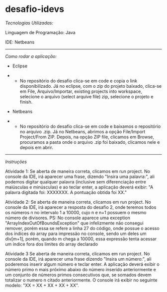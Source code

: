 # desafio-idevs

*Tecnologias Utilizadas:*

Linguagem de Programação: Java

IDE: Netbeans


_________________________________________________________________________________________________________________________________________________________________________


*Como rodar a aplicação:*

- Eclipse
- - No repositório do desafio clica-se em code e copia o link disponibilizado. Já no eclipse, com o zip do projeto baixado, clica-se em File, Arquivo/Importar, existing projects into workspace, selecione o arquivo (select arquive file) zip, selecione o projeto e finish.

- Netbeans
- - No repositório do desafio clica-se em code e baixamos o repositório no arquivo .zip. Já no Netbeans, abrimos a opção File/Import Project/From ZIP. Depois, na opção ZIP file, clicamos em Browse, procuramos a pasta onde o arquivo .zip foi baixado, clicamos nele e depois em abrir.


_______________________________________________________________________________________________________________________________________________________________________


*Instruções*

Atividade 1: Se aberta de maneira correta, clicamos em run project.
             No console da IDE, irá aparecer uma frase, dizendo "Insira uma palavra:", ali podemos digitar qualquer palavra (inclusive sem diferenciação entre maiúsculas e minúsculas) e ao teclar enter, a aplicação deverá exibir: "A palavra digitada foi: XXXXXXX. A pontuação obtida foi XX."



Atividade 2: Se aberta de maneira correta, clicamos em run project.
             No console da IDE, irá aparecer a resposta do desafio 2, onde teremos todos os números n no intervalo 1 a 10000, cujo n e n+1 possuem o mesmo número de divisores. 
             PS: No console aparece uma exception "ArrayIndexOutOfBoundsException" que infelizmente não consegui remover, porém essa se refere a linha 27 do código, onde possue o acesso dos índices do array para impressão no console, sendo um deles um div[m+1], porém, quando m chega a 10000, essa expressão tenta acessar um índice fora dos limites do array declarado             



Atividade 3 Se aberta de maneira correta, clicamos em run project.
            No console da IDE, irá aparecer uma frase dizendo "Insira um número:", ali poderemos inserir algum número e teclar enter. A aplicação deverá exibir o número primo n mais próximo abaixo do número inserido anteriormente e um conjunto de números primos consecutivos que, se somados devem totalizar o numero n citado anteriormente. O console irá exibir no seguinte modelo: "XX = XX + XX + XX + XX".
